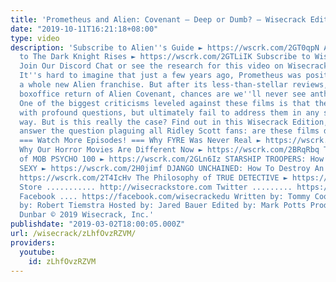 ```yaml
---
title: 'Prometheus and Alien: Covenant – Deep or Dumb? – Wisecrack Edition'
date: "2019-10-11T16:21:18+08:00"
type: video
description: 'Subscribe to Alien''s Guide ► https://wscrk.com/2GT0qpN Alien''s Guide
  to The Dark Knight Rises ► https://wscrk.com/2GTLiIK Subscribe to Wisecrack! ► http://wscrk.com/SbscrbWC
  Join Our Discord Chat or see the research for this video on WisecrackPLUS ► http://wscrk.com/YtWcPls
  It''s hard to imagine that just a few years ago, Prometheus was positioned to kickstart
  a whole new Alien franchise. But after its less-than-stellar reviews, and the poor
  boxoffice return of Alien Covenant, chances are we''ll never see anther installment.
  One of the biggest criticisms leveled against these films is that they fumble around
  with profound questions, but ultimately fail to address them in any substantial
  way. But is this really the case? Find out in this Wisecrack Edition, where we''ll
  answer the question plaguing all Ridley Scott fans: are these films deep or dumb?
  === Watch More Episodes! === Why FYRE Was Never Real ► https://wscrk.com/2tIRkDF
  Why Our Horror Movies Are Different Now ► https://wscrk.com/2BRqRbq The Philosophy
  of MOB PSYCHO 100 ► https://wscrk.com/2GLn6Iz STARSHIP TROOPERS: How to Make Fascism
  SEXY ► https://wscrk.com/2H0jimf DJANGO UNCHAINED: How To Destroy An Ideaology ►
  https://wscrk.com/2T4IcHv The Philosophy of TRUE DETECTIVE ► https://wscrk.com/2CTcS4D
  Store ........... http://wisecrackstore.com Twitter ......... https://twitter.com/wisecrack
  Facebook .... https://facebook.com/wisecrackedu Written by: Tommy Cook Directed
  by: Robert Tiemstra Hosted by: Jared Bauer Edited by: Mark Potts Produced by: Emily
  Dunbar © 2019 Wisecrack, Inc.'
publishdate: "2019-03-02T18:00:05.000Z"
url: /wisecrack/zLhfOvzRZVM/
providers:
  youtube:
    id: zLhfOvzRZVM
---
```

